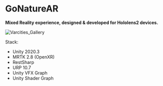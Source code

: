 # GoNatureAR

**Mixed Reality experience, designed & developed for Hololens2 devices.**

![Varcities_Gallery](https://github.com/MinasKatsiokalis/GoNatureAR/assets/9119948/f3177976-7d35-49a9-b885-0e58683840af)

Stack:
- Unity 2020.3
- MRTK 2.8 (OpenXR)
- RestSharp
- URP 10.7
- Unity VFX Graph
- Unity Shader Graph
